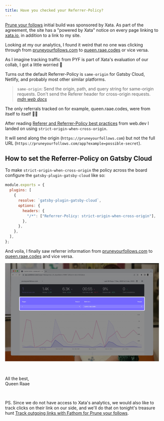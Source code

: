 ```yaml
---
title: Have you checked your Referrer-Policy?
---
```


[Prune your follows](https://pruneyourfollows.com) initial build was sponsored by Xata. As part of the agreement, the site has a "powered by Xata" notice on every page linking to [xata.io](https://xata.io/), in addition to a link to my site.

Looking at my our analytics, I found it weird that no one was clicking through from [pruneyourfollows.com](https://pruneyourfollows.com/) to [queen.raae.codes](https://queen.raae.codes/) or vice versa.

As I imagine tracking traffic from PYF is part of Xata's evaluation of our collab, I got a little worried 😬

Turns out the default Referrer-Policy is `same-origin` for Gatsby Cloud, Netlify, and probably most other similar platforms.

> `same-origin`: Send the origin, path, and query string for same-origin requests. Don't send the Referer header for cross-origin requests.
> <cite>[mdn web docs](https://developer.mozilla.org/en-US/docs/Web/HTTP/Headers/Referrer-Policy)</cite>

The only referrals tracked on for example, queen.raae.codes, were from itself to itself 🤦‍♀️

After reading [Referer and Referrer-Policy best practices](https://web.dev/referrer-best-practices) from web.dev I landed on using `strict-origin-when-cross-origin`.

It will send along the origin (`https://pruneyourfollows.com`) but not the full URL (`https://pruneyourfollows.com/app?example=possible-secret`).

## How to set the Referrer-Policy on Gatsby Cloud

To make `strict-origin-when-cross-origin` the policy across the board configure the `gatsby-plugin-gatsby-cloud` like so:

```js
module.exports = {
  plugins: [
    {
      resolve: `gatsby-plugin-gatsby-cloud`,
      options: {
        headers: {
          "/*": ["Referrer-Policy: strict-origin-when-cross-origin"],
        },
      },
    },
  ],
};
```

And voila, I finally saw referrer information from [pruneyourfollows.com](https://pruneyourfollows.com/) to [queen.raae.codes](https://queen.raae.codes/) and vice versa.

[![Fathom analytics dashboard for Prune your follows](referrer-policy.jpg)](https://app.usefathom.com/share/lfdkntld/pruneyourfollows.com)

&nbsp;

All the best,\
Queen Raae

&nbsp;

PS. Since we do not have access to Xata's analytics, we would also like to track clicks on their link on our side, and we'll do that on tonight's treasure hunt [Track outgoing links with Fathom for Prune your follows](https://www.youtube.com/watch?v=SftxLYjW_ZQ).

